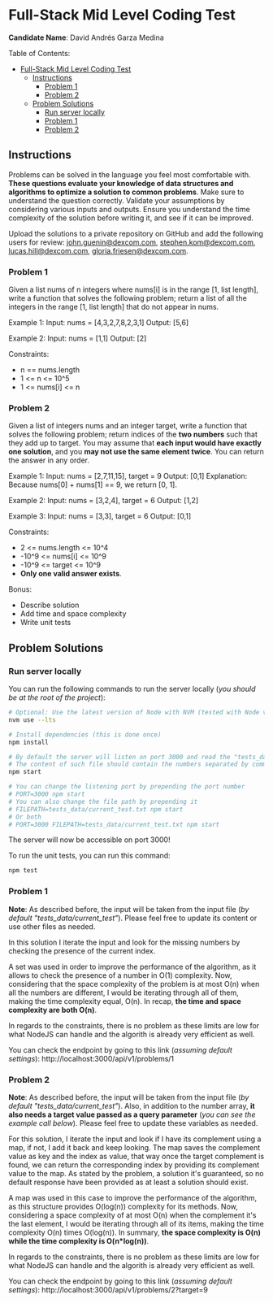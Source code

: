 # Full-Stack Mid Level Coding Test
**Candidate Name**: David Andrés Garza Medina

Table of Contents:
- [Full-Stack Mid Level Coding Test](#full-stack-mid-level-coding-test)
  - [Instructions](#instructions)
    - [Problem 1](#problem-1)
    - [Problem 2](#problem-2)
  - [Problem Solutions](#problem-solutions)
    - [Run server locally](#run-server-locally)
    - [Problem 1](#problem-1-1)
    - [Problem 2](#problem-2-1)

## Instructions
Problems can be solved in the language you feel most comfortable with. **These questions evaluate your knowledge of data structures and algorithms to optimize a solution to common problems**. Make sure to understand the question correctly. Validate your assumptions by considering various inputs and outputs. Ensure you understand the time complexity of the solution before writing it, and see if it can be improved.

Upload the solutions to a private repository on GitHub and add the following users for review: john.guenin@dexcom.com, stephen.kom@dexcom.com, lucas.hill@dexcom.com, gloria.friesen@dexcom.com.

### Problem 1
Given a list nums of n integers where nums[i] is in the range [1, list length], write a function that solves the following problem; return a list of all the integers in the range [1, list length] that do not appear in nums.

Example 1:
Input: nums = [4,3,2,7,8,2,3,1]
Output: [5,6]

Example 2:
Input: nums = [1,1]
Output: [2]

Constraints:
- n == nums.length
- 1 <= n <= 10^5
- 1 <= nums[i] <= n

### Problem 2
Given a list of integers nums and an integer target, write a function that solves the following problem; return indices of the **two numbers** such that they add up to target.
You may assume that **each input would have exactly one solution**, and you **may not use the same element twice**.
You can return the answer in any order.

Example 1:
Input: nums = [2,7,11,15], target = 9
Output: [0,1]
Explanation: Because nums[0] + nums[1] == 9, we return [0, 1].

Example 2:
Input: nums = [3,2,4], target = 6
Output: [1,2]

Example 3:
Input: nums = [3,3], target = 6
Output: [0,1]

Constraints:
- 2 <= nums.length <= 10^4
- -10^9 <= nums[i] <= 10^9
- -10^9 <= target <= 10^9
- **Only one valid answer exists**.

Bonus:
- Describe solution
- Add time and space complexity
- Write unit tests

## Problem Solutions
### Run server locally
You can run the following commands to run the server locally (*you should be at the root of the project*):
```bash
# Optional: Use the latest version of Node with NVM (tested with Node v18.17.0)
nvm use --lts

# Install dependencies (this is done once)
npm install

# By default the server will listen on port 3000 and read the "tests_data/current_test.txt" file as input
# The content of such file should contain the numbers separated by comma (e.g. "1,2,2,4")
npm start

# You can change the listening port by prepending the port number
# PORT=3000 npm start
# You can also change the file path by prepending it
# FILEPATH=tests_data/current_test.txt npm start
# Or both
# PORT=3000 FILEPATH=tests_data/current_test.txt npm start
```

The server will now be accessible on port 3000!

To run the unit tests, you can run this command:
```bash
npm test
```

### Problem 1
**Note**: As described before, the input will be taken from the input file (*by default "tests_data/current_test"*). Please feel free to update its content or use other files as needed.

In this solution I iterate the input and look for the missing numbers by checking the presence of the current index.

A set was used in order to improve the performance of the algorithm, as it allows to check the presence of a number in O(1) complexity. Now, considering that the space complexity of the problem is at most O(n) when all the numbers are different, I would be iterating through all of them, making the time complexity equal, O(n). In recap, **the time and space complexity are both O(n)**.

In regards to the constraints, there is no problem as these limits are low for what NodeJS can handle and the algorith is already very efficient as well.

You can check the endpoint by going to this link (*assuming default settings*): http://localhost:3000/api/v1/problems/1

### Problem 2
**Note**: As described before, the input will be taken from the input file (*by default "tests_data/current_test"*). Also, in addition to the number array, **it also needs a target value passed as a query parameter** (*you can see the example call below*). Please feel free to update these variables as needed.

For this solution, I iterate the input and look if I have its complement using a map, if not, I add it back and keep looking. The map saves the complement value as key and the index as value, that way once the target complement is found, we can return the corresponding index by providing its complement value to the map. As stated by the problem, a solution it's guaranteed, so no default response have been provided as at least a solution should exist.

A map was used in this case to improve the performance of the algorithm, as this structure provides O(log(n)) complexity for its methods. Now, considering a space complexity of at most O(n) when the complement it's the last element, I would be iterating through all of its items, making the time complexity O(n) times O(log(n)). In summary, **the space complexity is O(n) while the time complexity is O(n*log(n))**.

In regards to the constraints, there is no problem as these limits are low for what NodeJS can handle and the algorith is already very efficient as well.

You can check the endpoint by going to this link (*assuming default settings*): http://localhost:3000/api/v1/problems/2?target=9
